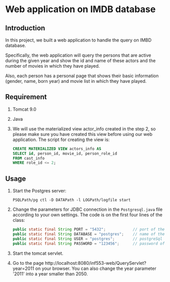 # Web application on IMDB database

## Introduction

In this project, we built a web application to handle the query on IMBD database. 

Specifically, the web application will query the persons that are active during the given year and show the id and name of these actors and the number of movies in which they have played.

Also, each person has a personal page that shows their basic information (gender, name, born year) and movie list in which they have played.

## Requirement

1. Tomcat 9.0

2. Java

3. We will use the materialized view actor_info created in the step 2, so please make sure you have created this view before using our web application. The script for creating the view is:

   ```sql
   CREATE MATERIALIZED VIEW actors_info AS
   SELECT id, person_id, movie_id, person_role_id
   FROM cast_info
   WHERE role_id <= 2;
   ```

## Usage

1. Start the Postgres server:

   ```
   PSQLPath/pg ctl -D DATAPath -l LOGPath/logfile start
   ```

2. Change the parameters for JDBC connection in the `Postgresql.java` file according to your own settings. The code is on the first four lines of the class:

   ```java
   public static final String PORT = "5432"; 			// port of the postgreSql server
   public static final String DATABASE = "postgres"; 	// name of the IMDB database in your postgreSql
   public static final String USER = "postgres";		// postgreSql user name 
   public static final String PASSWORD = "123456";		// password of the user
   ```

3. Start the tomcat servlet.

4. Go to the page http://localhost:8080/inf553-web/QueryServlet?year=2011 on your browser. You can also change the year parameter '2011' into a year smaller than 2050.

